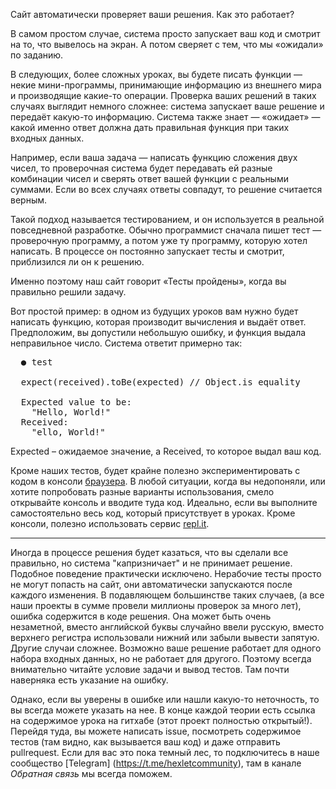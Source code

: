 
Сайт автоматически проверяет ваши решения. Как это работает?

В самом простом случае, система просто запускает ваш код и смотрит на то, что вывелось на экран. А потом сверяет с тем, что мы «ожидали» по заданию.

В следующих, более сложных уроках, вы будете писать функции — некие мини-программы, принимающие информацию из внешнего мира и производящие какие-то операции. Проверка ваших решений в таких случаях выглядит немного сложнее: система запускает ваше решение и передаёт какую-то информацию. Система также знает — «ожидает» — какой именно ответ должна дать правильная функция при таких входных данных.

Например, если ваша задача — написать функцию сложения двух чисел, то проверочная система будет передавать ей разные комбинации чисел и сверять ответ вашей функции с реальными суммами. Если во всех случаях ответы совпадут, то решение считается верным.

Такой подход называется тестированием, и он используется в реальной повседневной разработке. Обычно программист сначала пишет тест — проверочную программу, а потом уже ту программу, которую хотел написать. В процессе он постоянно запускает тесты и смотрит, приблизился ли он к решению.

Именно поэтому наш сайт говорит «Тесты пройдены», когда вы правильно решили задачу.

Вот простой пример: в одном из будущих уроков вам нужно будет написать функцию, которая производит вычисления и выдаёт ответ. Предположим, вы допустили небольшую ошибку, и функция выдала неправильное число. Система ответит примерно так:

<pre class='hexlet-basics-output'>
  ● test

  expect(received).toBe(expected) // Object.is equality

  Expected value to be:
    "Hello, World!"
  Received:
    "ello, World!"
</pre>

Expected – ожидаемое значение, а Received, то которое выдал ваш код.

Кроме наших тестов, будет крайне полезно экспериментировать с кодом в консоли [браузера](https://developer.mozilla.org/en-US/docs/Tools/Browser_Console). В любой ситуации, когда вы недопоняли, или хотите попробовать разные варианты использования, смело открывайте консоль и вводите туда код. Идеально, если вы выполните самостоятельно весь код, который присутствует в уроках. Кроме консоли, полезно использовать сервис [repl.it](https://repl.it/languages/javascript).

---

Иногда в процессе решения будет казаться, что вы сделали все правильно, но система "капризничает" и не принимает решение. Подобное поведение практически исключено. Нерабочие тесты просто не могут попасть на сайт, они автоматически запускаются после каждого изменения. В подавляющем большинстве таких случаев, (а все наши проекты в сумме провели миллионы проверок за много лет), ошибка содержится в коде решения. Она может быть очень незаметной, вместо английской буквы случайно ввели русскую, вместо верхнего регистра использовали нижний или забыли вывести запятую. Другие случаи сложнее. Возможно ваше решение работает для одного набора входных данных, но не работает для другого. Поэтому всегда внимательно читайте условие задачи и вывод тестов. Там почти наверняка есть указание на ошибку.

Однако, если вы уверены в ошибке или нашли какую-то неточность, то вы всегда можете указать на нее. В конце каждой теории есть ссылка на содержимое урока на гитхабе (этот проект полностью открытый!). Перейдя туда, вы можете написать issue, посмотреть содержимое тестов (там видно, как вызывается ваш код) и даже отправить pullrequest. Если для вас это пока темный лес, то подключитесь в наше сообщество [Telegram] (https://t.me/hexletcommunity), там в канале *Обратная связь* мы всегда поможем.
